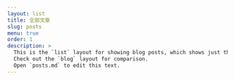 ```yaml
---
layout: list
title: 全部文章
slug: posts
menu: true
order: 1
description: >
  This is the `list` layout for showing blog posts, which shows just the title and groups them by year of publication.
  Check out the `blog` layout for comparison.
  Open `posts.md` to edit this text.
---
```

